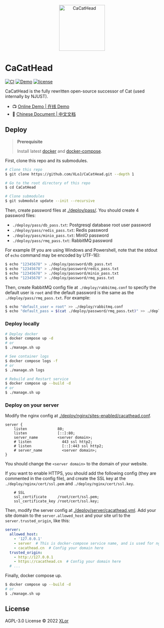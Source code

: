 <p align="center">
  <img src="https://user-images.githubusercontent.com/30072175/199655609-e58c7e16-1cad-491e-be98-4033dba188f9.png" alt="CaCatHead" height="150">
</p>

# CaCatHead

[![CI](https://github.com/XLoJ/CaCatHead/actions/workflows/ci.yml/badge.svg)](https://github.com/XLoJ/CaCatHead/actions/workflows/ci.yml) [![Demo](https://img.shields.io/badge/CaCatHead-Demo-brightgreen)](https://cacathead.cn/) [![license](https://img.shields.io/badge/license-AGPL--3.0-orange)](./LICENSE)

CaCatHead is the fully rewritten open-source successor of Cat (used internally by NJUST).

+ 📺 [Online Demo | 在线 Demo](https://cacathead.cn/)
+ 📖 [Chinese Document | 中文文档](https://docs.cacathead.cn/)

## Deploy

> **Prerequisite**
>
> Install latest [docker](https://www.docker.com/) and [docker-compose](https://docs.docker.com/compose/).

First, clone this repo and its submodules.

```bash
# Clone this repo
$ git clone https://github.com/XLoJ/CaCatHead.git --depth 1

# Go to the root directory of this repo
$ cd CaCatHead

# Clone submodules
$ git submodule update --init --recursive
```

Then, create password files at [./deploy/pass/](./deploy/pass/). You should create 4 password files:

+ `./deploy/pass/db_pass.txt`: Postgresql database root user password
+ `./deploy/pass/redis_pass.txt`: Redis password
+ `./deploy/pass/minio_pass.txt`: MinIO password
+ `./deploy/pass/rmq_pass.txt`: RabbitMQ password

For example (If you are using Windows and Powershell, note that the stdout of `echo` command may be encoded by UTF-16):

```bash
$ echo "12345678" > ./deploy/password/db_pass.txt
$ echo "12345678" > ./deploy/password/redis_pass.txt
$ echo "12345678" > ./deploy/password/minio_pass.txt
$ echo "12345678" > ./deploy/password/rmq_pass.txt
```

Then, create RabbitMQ config file at `./deploy/rabbitmq.conf` to specify the default user is `root` and the default password is the same as the `./deploy/pass/rmq_pass.txt`. For example:

```bash
$ echo "default_user = root" >> ./deploy/rabbitmq.conf
$ echo "default_pass = $(cat ./deploy/password/rmq_pass.txt)" >> ./deploy/rabbitmq.conf
```

### Deploy locally

```bash
# Deploy docker
$ docker compose up -d
# or
$ ./manage.sh up

# See container logs
$ docker compose logs -f
# or
$ ./manage.sh logs

# Rebuild and Restart service
$ docker compose up --build -d
# or
$ ./manage.sh up
```

### Deploy on your server

Modify the nginx config at [./deploy/nginx/sites-enabled/cacathead.conf](./deploy/nginx/sites-enabled/cacathead.conf).

```nginx
server {
    listen              80;
    listen              [::]:80;
    server_name         <server domain>;
    # listen              443 ssl http2;
    # listen              [::]:443 ssl http2;
    # server_name         <server domain>;
}
```

You should change the `<server domain>` to the domain of your website.

If you want to enable HTTPS, you should add the following config (they are commented in the config file), and create the SSL key at the `./deploy/nginx/cert/ssl.pem` and `./deploy/nginx/cert/ssl.key`.

```nginx
    # SSL
    ssl_certificate     /root/cert/ssl.pem;
    ssl_certificate_key /root/cert/ssl.key;
```

Then, modify the server config at [./deploy/server/cacathead.yml](./deploy/server/cacathead.yml). Add your site domain to the `server.allowed_host` and your site url to the `server.trusted_origin`, like this:

```yaml
server:
  allowed_host:
    - '127.0.0.1'
    - server  # This is docker-compose service name, and is used for nginx
    - cacathead.cn  # Config your domain here
  trusted_origin:
    - http://127.0.0.1
    - https://cacathead.cn  # Config your domain here
  # ...
```

Finally, docker compose up.

```bash
$ docker compose up --build -d
# or
$ ./manage.sh up
```

## License

AGPL-3.0 License © 2022 [XLor](https://github.com/yjl9903)
